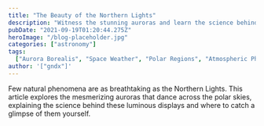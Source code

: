 ```yaml
---
title: "The Beauty of the Northern Lights"
description: "Witness the stunning auroras and learn the science behind these natural light shows in the polar regions."
pubDate: "2021-09-19T01:20:44.275Z"
heroImage: "/blog-placeholder.jpg"
categories: ["astronomy"]
tags:
  ["Aurora Borealis", "Space Weather", "Polar Regions", "Atmospheric Phenomena"]
author: '["gndx"]'
---
```


Few natural phenomena are as breathtaking as the Northern Lights. This article explores the mesmerizing auroras that dance across the polar skies, explaining the science behind these luminous displays and where to catch a glimpse of them yourself.
